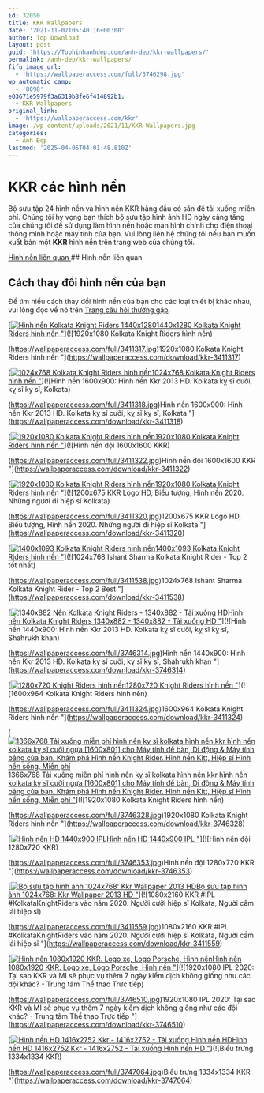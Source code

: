 ```yaml
---
id: 32050
title: KKR Wallpapers
date: '2021-11-07T05:40:16+00:00'
author: Top Download
layout: post
guid: 'https://Tophinhanhdep.com/anh-dep/kkr-wallpapers/'
permalink: /anh-dep/kkr-wallpapers/
fifu_image_url:
  - 'https://wallpaperaccess.com/full/3746298.jpg'
wp_automatic_camp:
  - '8098'
e03671e5979f3a6319b8fe6f414892b1:
  - KKR Wallpapers
original_link:
  - 'https://wallpaperaccess.com/kkr'
image: /wp-content/uploads/2021/11/KKR-Wallpapers.jpg
categories:
  - Ảnh Đẹp
lastmod: '2025-04-06T04:01:48.810Z'
---
```

# KKR các hình nền

Bộ sưu tập 24 hình nền và hình nền KKR hàng đầu có sẵn để tải xuống miễn phí. Chúng tôi hy vọng bạn thích bộ sưu tập hình ảnh HD ngày càng tăng của chúng tôi để sử dụng làm hình nền hoặc màn hình chính cho điện thoại thông minh hoặc máy tính của bạn. Vui lòng liên hệ chúng tôi nếu bạn muốn xuất bản một **KKR** hình nền trên trang web của chúng tôi.

[Hình nền liên quan ](#related) ## Hình nền liên quan

## Cách thay đổi hình nền của bạn

Để tìm hiểu cách thay đổi hình nền của bạn cho các loại thiết bị khác nhau, vui lòng đọc về nó trên [Trang câu hỏi thường gặp](https://tophinhanhdep.com/faq/).

  
[[![Hình nền Kolkata Knight Riders 1440x1280](https://wallpaperaccess.com/full/3746298.jpg)1440x1280 Kolkata Knight Riders hình nền "](https://wallpaperaccess.com/download/kkr-3746298)](![1920x1080 Kolkata Knight Riders hình nền)

(https://wallpaperaccess.com/full/3411317.jpg)1920x1080 Kolkata Knight Riders hình nền "](https://wallpaperaccess.com/download/kkr-3411317)

[[![1024x768 Kolkata Knight Riders hình nền](https://wallpaperaccess.com/full/3411319.jpg)1024x768 Kolkata Knight Riders hình nền "](https://wallpaperaccess.com/download/kkr-3411319)](![Hình nền 1600x900: Hình nền Kkr 2013 HD.  Kolkata kỵ sĩ cưỡi, kỵ sĩ kỵ sĩ, Kolkata)

(https://wallpaperaccess.com/full/3411318.jpg)Hình nền 1600x900: Hình nền Kkr 2013 HD. Kolkata kỵ sĩ cưỡi, kỵ sĩ kỵ sĩ, Kolkata "](https://wallpaperaccess.com/download/kkr-3411318)

[[![1920x1080 Kolkata Knight Riders hình nền](https://wallpaperaccess.com/full/3746303.jpg)1920x1080 Kolkata Knight Riders hình nền "](https://wallpaperaccess.com/download/kkr-3746303)](![Hình nền đội 1600x1600 KKR)

(https://wallpaperaccess.com/full/3411322.jpg)Hình nền đội 1600x1600 KKR "](https://wallpaperaccess.com/download/kkr-3411322)

[[![1920x1080 Kolkata Knight Riders hình nền](https://wallpaperaccess.com/full/3746308.jpg)1920x1080 Kolkata Knight Riders hình nền "](https://wallpaperaccess.com/download/kkr-3746308)](![1200x675 KKR Logo HD, Biểu tượng, Hình nền 2020. Những người đi hiệp sĩ Kolkata)

(https://wallpaperaccess.com/full/3411320.jpg)1200x675 KKR Logo HD, Biểu tượng, Hình nền 2020. Những người đi hiệp sĩ Kolkata "](https://wallpaperaccess.com/download/kkr-3411320)

[[![1400x1093 Kolkata Knight Riders hình nền](https://wallpaperaccess.com/full/3746311.jpg)1400x1093 Kolkata Knight Riders hình nền "](https://wallpaperaccess.com/download/kkr-3746311)](![1024x768 Ishant Sharma Kolkata Knight Rider - Top 2 tốt nhất)

(https://wallpaperaccess.com/full/3411538.jpg)1024x768 Ishant Sharma Kolkata Knight Rider - Top 2 Best "](https://wallpaperaccess.com/download/kkr-3411538)

[[![1340x882 Nền Kolkata Knight Riders - 1340x882 - Tải xuống HD](https://wallpaperaccess.com/full/3411321.jpg)Hình nền Kolkata Knight Riders 1340x882 - 1340x882 - Tải xuống HD "](https://wallpaperaccess.com/download/kkr-3411321)](![Hình nền 1440x900: Hình nền Kkr 2013 HD.  Kolkata kỵ sĩ cưỡi, kỵ sĩ kỵ sĩ, Shahrukh khan)

(https://wallpaperaccess.com/full/3746314.jpg)Hình nền 1440x900: Hình nền Kkr 2013 HD. Kolkata kỵ sĩ cưỡi, kỵ sĩ kỵ sĩ, Shahrukh khan "](https://wallpaperaccess.com/download/kkr-3746314)

[[![1280x720 Knight Riders hình nền](https://wallpaperaccess.com/full/3746320.jpg)1280x720 Knight Riders hình nền "](https://wallpaperaccess.com/download/kkr-3746320)](![1600x964 Kolkata Knight Riders hình nền)

(https://wallpaperaccess.com/full/3411324.jpg)1600x964 Kolkata Knight Riders hình nền "](https://wallpaperaccess.com/download/kkr-3411324)

[[![1366x768 Tải xuống miễn phí hình nền kỵ sĩ kolkata hình nền kkr hình nền kolkata kỵ sĩ cưỡi ngựa [1600x801] cho Máy tính để bàn, Di động & Máy tính bảng của bạn.  Khám phá Hình nền Knight Rider.  Hình nền Kitt, Hiệp sĩ Hình nền sống, Miễn phí](https://wallpaperaccess.com/full/3411331.jpg)1366x768 Tải xuống miễn phí hình nền kỵ sĩ kolkata hình nền kkr hình nền kolkata kỵ sĩ cưỡi ngựa \[1600x801\] cho Máy tính để bàn, Di động &amp; Máy tính bảng của bạn. Khám phá Hình nền Knight Rider. Hình nền Kitt, Hiệp sĩ Hình nền sống, Miễn phí "](https://wallpaperaccess.com/download/kkr-3411331)](![1920x1080 Kolkata Knight Riders hình nền)

(https://wallpaperaccess.com/full/3746328.jpg)1920x1080 Kolkata Knight Riders hình nền "](https://wallpaperaccess.com/download/kkr-3746328)

[[![Hình nền HD 1440x900 IPL](https://wallpaperaccess.com/full/3411347.jpg)Hình nền HD 1440x900 IPL "](https://wallpaperaccess.com/download/kkr-3411347)](![Hình nền đội 1280x720 KKR)

(https://wallpaperaccess.com/full/3746353.jpg)Hình nền đội 1280x720 KKR "](https://wallpaperaccess.com/download/kkr-3746353)

[[![Bộ sưu tập hình ảnh 1024x768: Kkr Wallpaper 2013 HD](https://wallpaperaccess.com/full/3746359.jpg)Bộ sưu tập hình ảnh 1024x768: Kkr Wallpaper 2013 HD "](https://wallpaperaccess.com/download/kkr-3746359)](![1080x2160 KKR #IPL #KolkataKnightRiders vào năm 2020. Người cưỡi hiệp sĩ Kolkata, Người cầm lái hiệp sĩ)

(https://wallpaperaccess.com/full/3411559.jpg)1080x2160 KKR #IPL #KolkataKnightRiders vào năm 2020. Người cưỡi hiệp sĩ Kolkata, Người cầm lái hiệp sĩ "](https://wallpaperaccess.com/download/kkr-3411559)

 [[![Hình nền 1080x1920 KKR.  Logo xe, Logo Porsche, Hình nền](https://wallpaperaccess.com/full/3746437.jpg)Hình nền 1080x1920 KKR. Logo xe, Logo Porsche, Hình nền "](https://wallpaperaccess.com/download/kkr-3746437)](![1920x1080 IPL 2020: Tại sao KKR và MI sẽ phục vụ thêm 7 ngày kiểm dịch không giống như các đội khác?  - Trung tâm Thể thao Trực tiếp)

(https://wallpaperaccess.com/full/3746510.jpg)1920x1080 IPL 2020: Tại sao KKR và MI sẽ phục vụ thêm 7 ngày kiểm dịch không giống như các đội khác? - Trung tâm Thể thao Trực tiếp "](https://wallpaperaccess.com/download/kkr-3746510)

[[![Hình nền HD 1416x2752 Kkr - 1416x2752 - Tải xuống Hình nền HD](https://wallpaperaccess.com/full/3746620.jpg)Hình nền HD 1416x2752 Kkr - 1416x2752 - Tải xuống Hình nền HD "](https://wallpaperaccess.com/download/kkr-3746620)](![Biểu trưng 1334x1334 KKR)

(https://wallpaperaccess.com/full/3747064.jpg)Biểu trưng 1334x1334 KKR "](https://wallpaperaccess.com/download/kkr-3747064)
